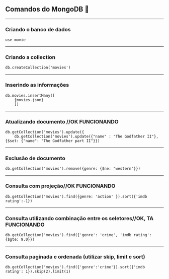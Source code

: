 ## Comandos do MongoDB 🚀
---
### Criando o banco de dados
    use movie
---
### Criando a collection
    db.createCollection('movies')
---
### Inserindo as informações
    db.movies.insertMany([ 
        {movies.json} 
        ])
---
### Atualizando documento //OK FUNCIONANDO
    db.getCollection('movies').update({
        db.getCollection('movies').update({"name" : "The Godfather II"}, {$set: {"name": "The Godfather part II"}})
---
### Exclusão de documento
    db.getCollection('movies').remove({genre: {$ne: "western"}})
---
### Consulta com projeção//OK FUNCIONANDO
    db.getCollection('movies').find({genre: 'action' }).sort({'imdb rating':-1})
---
### Consulta utilizando combinação entre os seletores//OK, TA FUNCIONANDO
    db.getCollection('movies').find({'genre': 'crime', 'imdb rating':{$gte: 9.0}})
---
### Consulta paginada e ordenada (utilizar skip, limit e sort)
    db.getCollection('movies').find({'genre':'crime'}).sort({'imdb rating': 1}).skip(2).limit(1)